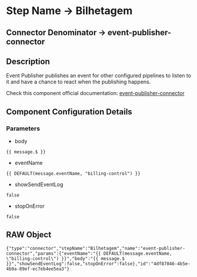 # Step Name -> Bilhetagem
## Connector Denominator -> event-publisher-connector

## Description

Event Publisher publishes an event for other configured pipelines to listen to it and have a chance to react when the publishing happens.

Check this component official documentation: [event-publisher-connector](https://docs.digibee.com/documentation/components/queues-and-messaging/event-publisher "Digibee event-publisher-connector documentation")

## Component Configuration Details
### Parameters

* body
```
{{ message.$ }}
```

* eventName
```
{{ DEFAULT(message.eventName, "billing-control") }}
```

* showSendEventLog
```
false
```

* stopOnError
```
false
```


## RAW Object

```
{"type":"connector","stepName":"Bilhetagem","name":"event-publisher-connector","params":{"eventName":"{{ DEFAULT(message.eventName, \"billing-control\") }}","body":"{{ message.$ }}","showSendEventLog":false,"stopOnError":false},"id":"4df87046-4b5e-4b9a-89ef-ec7eb4ee5ea3"}
```